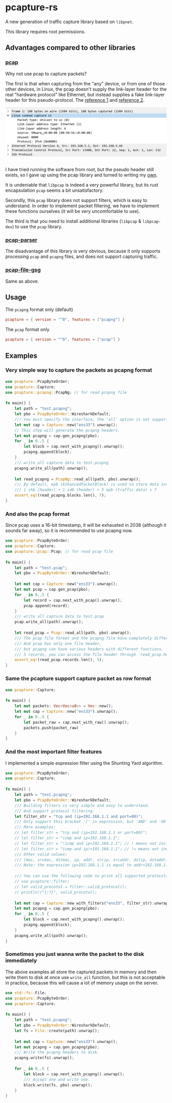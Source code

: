 # pcapture-rs

A new generation of traffic capture library based on `libpnet`.

This library requires root permissions.

## Advantages compared to other libraries

### [pcap](https://crates.io/crates/pcap)

Why not use pcap to capture packets?

The first is that when capturing from the "any" device, or from one of those other devices, in Linux, the pcap doesn't supply the link-layer header for the real "hardware protocol" like Ethernet, but instead supplies a fake link-layer header for this pseudo-protocol. The [reference 1](https://wiki.wireshark.org/SLL) and [reference 2](https://stackoverflow.com/questions/51358018/linux-cooked-capture-in-packets).

![pcap problem](./images/pcap_problem.png)

I have tried running the software from root, but the pseudo header still exists, so I gave up using the pcap library and turned to writing my [own](https://github.com/rikonaka/pcapture-rs).

It is undeniable that `libpcap` is indeed a very powerful library, but its rust encapsulation `pcap` seems a bit unsatisfactory.

Secondly, this `pcap` library does not support filters, which is easy to understand. In order to implement packet filtering, we have to implement these functions ourselves (it will be very uncomfortable to use).

The third is that you need to install additional libraries (`libpcap` & `libpcap-dev`) to use the `pcap` library.

### [pcap-parser](https://crates.io/crates/pcap-parser)

The disadvantage of this library is very obvious, because it only supports processing `pcap` and `pcapng` files, and does not support capturing traffic.

### [pcap-file-gsg](https://crates.io/crates/pcap-file-gsg)

Same as above.

## Usage

The `pcapng` format only (default)
```toml
pcapture = { version = "^0", features = ["pcapng"] }
```

The `pcap` format only
```toml
pcapture = { version = "^0", features = ["pcap"] }
```

## Examples

### Very simple way to capture the packets as pcapng format

```rust
use pcapture::PcapByteOrder;
use pcapture::Capture;
use pcapture::pcapng::PcapNg; // for read pcapng file

fn main() {
    let path = "test.pcapng";
    let pbo = PcapByteOrder::WiresharkDefault;
    /// You must specify the interface, the 'all' option is not supported.
    let mut cap = Capture::new("ens33").unwrap();
    // This step will generate the pcapng headers.
    let mut pcapng = cap.gen_pcapng(pbo);
    for _ in 0..5 {
        let block = cap.next_with_pcapng().unwrap();
        pcapng.append(block);
    }
    /// write all capture data to test.pcapng
    pcapng.write_all(path).unwrap();

    let read_pcapng = PcapNg::read_all(path, pbo).unwrap();
    /// By default, epb (EnhancedPacketBlock) is used to store data instead of spb (SimplePacketBlock).
    /// 1 shb (header) + 1 idb (header) + 5 epb (traffic data) = 7
    assert_eq!(read_pcapng.blocks.len(), 7);
}
```

### And also the pcap format

Since pcap uses a 16-bit timestamp, it will be exhausted in 2038 (although it sounds far away), so it is recommended to use pcapng now.

```rust
use pcapture::PcapByteOrder;
use pcapture::Capture;
use pcapture::pcap::Pcap; // for read pcap file

fn main() {
    let path = "test.pcap";
    let pbo = PcapByteOrder::WiresharkDefault;

    let mut cap = Capture::new("ens33").unwrap();
    let mut pcap = cap.gen_pcap(pbo);
    for _ in 0..5 {
        let record = cap.next_with_pcap().unwrap();
        pcap.append(record);
    }
    /// write all capture data to test.pcap
    pcap.write_all(path).unwrap();

    let read_pcap = Pcap::read_all(path, pbo).unwrap();
    /// The pcap file format and the pcapng file have completely different structures.
    /// And pcap has only one file header,
    /// but pcapng can have various headers with different functions.
    /// 5 records, you can access the file header through 'read_pcap.header'.
    assert_eq!(read_pcap.records.len(), 5);
}
```

### Same the pcapture support capture packet as row format

```rust
use pcapture::Capture;

fn main() {
    let mut packets: Vec<Vec<u8>> = Vec::new();
    let mut cap = Capture::new("ens33").unwrap();
    for _ in 0..5 {
        let packet_raw = cap.next_with_raw().unwrap();
        packets.push(packet_raw)
    }
}
```

### And the most important filter features

I implemented a simple expression filter using the Shunting Yard algorithm.

```rust
use pcapture::PcapByteOrder;
use pcapture::Capture;

fn main() {
    let path = "test.pcapng";
    let pbo = PcapByteOrder::WiresharkDefault;
    /// Building filters is very simple and easy to understand.
    /// And support protocol filtering.
    let filter_str = "tcp and (ip=192.168.1.1 and port=80)";
    /// Only support this bracket '(' in expression, but 'AND' and 'OR' support both uppercase and lowercase.
    /// More examples:
    // let filter_str = "tcp and (ip=192.168.1.1 or port=80)";
    // let filter_str = "icmp and ip=192.168.1.1";
    // let filter_str = "!icmp and ip=192.168.1.1"; // ! means not include any icmp packet
    // let filter_str = "icmp and ip!=192.168.1.1"; // != means not include any packet which addr is 192.168.1.1
    /// Other valid values:
    /// [mac, srcmac, dstmac, ip, addr, srcip, srcaddr, dstip, dstaddr, port, srcport, dstport]
    /// Note: the expression ip=192.168.1.1 is equal to addr=192.168.1.1

    /// You can use the following code to print all supported protocols.
    // use pcapture::filter;
    // let valid_procotol = filter::valid_protocol();
    // println!("{:?}", valid_procotol);

    let mut cap = Capture::new_with_filters("ens33", filter_str).unwrap();
    let mut pcapng = cap.gen_pcapng(pbo);
    for _ in 0..5 {
        let block = cap.next_with_pcapng().unwrap();
        pcapng.append(block);
    }
    pcapng.write_all(path).unwrap();
}
```

### Sometimes you just wanna write the packet to the disk immediately

The above examples all store the captured packets in memory and then write them to disk at once use `write_all` function, but this is not acceptable in practice, because this will cause a lot of memory usage on the server.

```rust
use std::fs::File;
use pcapture::PcapByteOrder;
use pcapture::Capture;

fn main() {
    let path = "test.pcapng";
    let pbo = PcapByteOrder::WiresharkDefault;
    let fs = File::create(path).unwrap();

    let mut cap = Capture::new("ens33").unwrap();
    let mut pcapng = cap.gen_pcapng(pbo);
    /// Write the pcapng headers to disk.
    pcapng.write(fs).unwrap();

    for _ in 0..5 {
        let block = cap.next_with_pcapng().unwrap();
        /// Accept one and write one.
        block.write(fs, pbo).unwrap();
    }
}
```